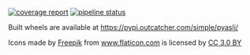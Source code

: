 [![coverage report](https://gitlab.com/outcatcher/pyasli/badges/master/coverage.svg)](https://outcatcher.gitlab.io/pyasli/)
[![pipeline status](https://gitlab.com/outcatcher/pyasli/badges/master/pipeline.svg)](https://gitlab.com/outcatcher/pyasli/commits/master)

Built wheels are available at https://pypi.outcatcher.com/simple/pyasli/

<div>Icons made by <a href="https://www.freepik.com/" title="Freepik">Freepik</a> from <a href="https://www.flaticon.com/" 			    title="Flaticon">www.flaticon.com</a> is licensed by <a href="http://creativecommons.org/licenses/by/3.0/" 			    title="Creative Commons BY 3.0" target="_blank">CC 3.0 BY</a></div>